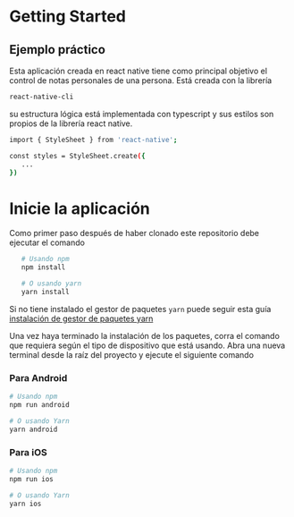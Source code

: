 
# Getting Started

## Ejemplo práctico

Esta aplicación creada en react native tiene como principal objetivo el control de notas personales de una persona. 
Está creada con la librería

```bash
react-native-cli
```
su estructura lógica está implementada con typescript y sus estilos son propios de la librería react native.

```bash
import { StyleSheet } from 'react-native';

const styles = StyleSheet.create({
   ...
})
```

# Inicie la aplicación

Como primer paso después de haber clonado este repositorio debe ejecutar el comando

```bash
   # Usando npm 
   npm install

   # O usando yarn
   yarn install
```

Si no tiene instalado el gestor de paquetes `yarn` puede seguir esta guía [instalación de gestor de paquetes yarn](https://classic.yarnpkg.com/lang/en/docs/install/#mac-stable)

Una vez haya terminado la instalación de los paquetes, corra el comando que requiera según el tipo de dispositivo que está usando. Abra una nueva terminal desde la raíz del proyecto y ejecute el siguiente comando

### Para Android

```bash
# Usando npm
npm run android

# O usando Yarn
yarn android
```

### Para iOS

```bash
# Usando npm
npm run ios

# O usando Yarn
yarn ios
```
